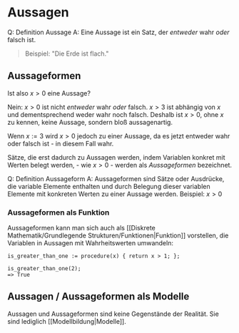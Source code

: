 # Aussagen

Q: Definition Aussage
A: Eine Aussage ist ein Satz, der *entweder* wahr *oder* falsch ist.
<!--ID: 1759064692642-->

> Beispiel: "Die Erde ist flach."

## Aussageformen

Ist also $x > 0$ eine Aussage?

Nein: $x > 0$ ist nicht *entweder* wahr *oder* falsch. $x > 3$ ist abhängig von $x$ und dementsprechend weder wahr noch falsch. Deshalb ist $x > 0$, ohne $x$ zu kennen, keine Aussage, sondern bloß aussagenartig. 

Wenn $x := 3$ wird $x > 0$ jedoch zu einer Aussage, da es jetzt entweder wahr oder falsch ist - in diesem Fall wahr.

Sätze, die erst dadurch zu Aussagen werden, indem Variablen konkret mit Werten belegt werden, - wie $x > 0$ - werden als *Aussageformen* bezeichnet.

Q: Definition Aussageform
A: Aussageformen sind Sätze oder Ausdrücke, die variable Elemente enthalten und durch Belegung dieser variablen Elemente mit konkreten Werten zu einer Aussage werden. Beispiel: $x > 0$
<!--ID: 1759065819675-->

### Aussageformen als Funktion

Aussageformen kann man sich auch als [[Diskrete Mathematik/Grundlegende Strukturen/Funktionen|Funktion]] vorstellen, die Variablen in Aussagen mit Wahrheitswerten umwandeln:

```setlx
is_greater_than_one := procedure(x) { return x > 1; };

is_greater_than_one(2);
=> True
```

## Aussagen / Aussageformen als Modelle

Aussagen und Aussageformen sind keine Gegenstände der Realität. Sie sind lediglich [[Modellbildung|Modelle]].